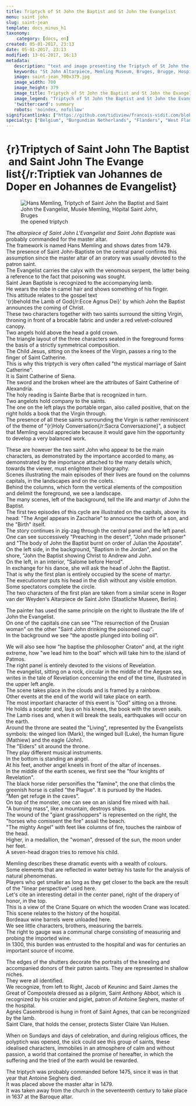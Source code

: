 ```yaml
---
title: Triptych of St John the Baptist and St John the Evangelist
menu: saint john
slug: saint-jean
template: docs_minus_h1
taxonomy:
    category: [docs, en]
created: 05-01-2017, 23:13
date: 05-01-2017, 23:13
modified: 13-01-2017, 16:13
metadata:
   description: "text and image presenting the Triptych of St John the Baptist and St John the Evangelist, work of Hans Memling, seenable at the Memling Museum, Hospital Saint John of Bruges"
   keywords: "St John Altarpiece, Memling Museum, Bruges, Brugge, Hospital Saint John, Triptych of the two Saints John, Triptych of St John the Baptist and St John the Evangelist, the Mystic Marriage of St Catherine"
   image: saint-jean_700x379.jpg
   image_width: 700
   image_height: 379
   image_title: Triptych of St John the Baptist and St John the Evangelist
   image_legend: "Triptych of St John the Baptist and St John the Evangelist"
   'twitter:card': summary
   robots: 'noindex, nofollow'
significantlinks: ["https://github.com/tidiview/francois-vidit.com/blob/develop/user/sites/docs/pages/01.reference/05.bruges/01.hopital-saint-jean/01.saint-jean/docs.en.md"]
specialty: ["Belgium", "Burgundian Netherlands", "Flanders", "West Flanders", "Bruges", "Museums in Bruges", "Early Netherlandish painting", "Flemish Primitives", "Flemish Painting", "Northern Renaissance", "Hospital of Saint John", "Hans Memling Museum", " Hans Memling", "St John Altarpiece", "Triptych of St John the Baptist and St John the Evangelist", "Triptych of the two Saints John"]
---
```

# {r}Triptych<wbr>&#160;<wbr>of<wbr>&#160;<wbr>Saint<wbr>&#160;<wbr>John<wbr>&#160;<wbr>The<wbr>&#160;<wbr>Baptist<wbr>&#160;<wbr>and<wbr>&#160;<wbr>Saint<wbr>&#160;<wbr>John<wbr>&#160;<wbr>The<wbr>&#160;<wbr>Evange<wbr>list{/r:Triptiek<wbr>&#160;<wbr>van<wbr>&#160;<wbr>Johannes<wbr>&#160;<wbr>de<wbr>&#160;<wbr>Doper<wbr>&#160;<wbr>en<wbr>&#160;<wbr>Johannes<wbr>&#160;<wbr>de<wbr>&#160;<wbr>Evangelist}

<figure><picture>
<source
sizes="(max-width: 767px) 98vw, (min-width: 959px) 50vw, 86vw"
srcset="
/user/sites/docs/pages/01.reference/05.bruges/01.hopital-saint-jean/01.saint-jean/saint-jean-280.webp 280w,
/user/sites/docs/pages/01.reference/05.bruges/01.hopital-saint-jean/01.saint-jean/saint-jean-380.webp 380w,
/user/sites/docs/pages/01.reference/05.bruges/01.hopital-saint-jean/01.saint-jean/saint-jean-480.webp 480w,
/user/sites/docs/pages/01.reference/05.bruges/01.hopital-saint-jean/01.saint-jean/saint-jean-640.webp 640w,
/user/sites/docs/pages/01.reference/05.bruges/01.hopital-saint-jean/01.saint-jean/saint-jean_700x345.webp 700w"
type="image/webp">
<img
src="/user/sites/docs/pages/01.reference/05.bruges/01.hopital-saint-jean/01.saint-jean/saint-jean_700x345.jpg" title="Hans Memling, Triptych of Saint John the Baptist and Saint John the Evangelist, Musée Memling, Hôpital Saint John, Bruges" alt="Hans Memling, Triptych of Saint John the Baptist and Saint John the Evangelist, Musée Memling, Hôpital Saint John, Bruges" class="class-diane-img"
sizes="(max-width: 767px) 98vw, (min-width: 959px) 50vw, 86vw"
srcset="
/user/sites/docs/pages/01.reference/05.bruges/01.hopital-saint-jean/01.saint-jean/saint-jean-280.jpg 280w,
/user/sites/docs/pages/01.reference/05.bruges/01.hopital-saint-jean/01.saint-jean/saint-jean-380.jpg 380w,
/user/sites/docs/pages/01.reference/05.bruges/01.hopital-saint-jean/01.saint-jean/saint-jean-480.jpg 480w,
/user/sites/docs/pages/01.reference/05.bruges/01.hopital-saint-jean/01.saint-jean/saint-jean-640.jpg 640w,
/user/sites/docs/pages/01.reference/05.bruges/01.hopital-saint-jean/01.saint-jean/saint-jean_700x345.jpg 700w">
</picture><figcaption>the opened triptych</figcaption></figure>

The _altarpiece of Saint John L'Evangelist and Saint John Baptiste_ was probably commanded for the master altar.  
The framework is named Hans Memling and shows dates from 1479.  
The presence of Saint John-Baptiste on the central panel confirms this assumption since the master altar of an oratory was usually devoted to the patron saint.  
The Evangelist carries the calyx with the venomous serpent, the latter being a reference to the fact that poisoning was sought.  
Saint Jean Baptiste is recognized to the accompanying lamb.  
He wears the robe in camel hair and shows something of his finger.  
This attitude relates to the gospel text '{r}behold&#160;the&#160;Lamb&#160;of&#160;God{/r:Ecce&#160;Agnus&#160;Dei}' by which John the Baptist announces the coming of Christ.  
These two characters together with two saints surround the sitting Virgin, throning in front of a brocable fabric and under a red velvet-coloured canopy.  
Two angels hold above the head a gold crown.  
The triangle layout of the three characters seated in the foreground forms the basis of a strictly symmetrical composition.  
The Child Jesus, sitting on the knees of the Virgin, passes a ring to the finger of Saint Catherine.  
This is why this triptych is very often called "the mystical marriage of Saint Catherine".  
It is Saint Catherine of Siena.  
The sword and the broken wheel are the attributes of Saint Catherine of Alexandria.  
The holy reading is Sainte Barbe that is recognized in turn.  
Two angelots hold company to the saints.  
The one on the left plays the portable organ, also called positive, that on the right holds a book that the Virgin through.  
The presence of all these saints surrounding the Virgin is rather reminiscent of the theme of "{r}Holy&#160;Conversation{/r:Sacra&#160;Conversazione}", a subject that Memling would appreciate because it would gave him the opportunity to develop a very balanced work.  

These are however the two saint John who appear to be the main characters, as demonstrated by the importance accorded to many, as demonstrated by the importance attached to the many details which, towards the viewer, must enlighten their biography.  
Scenes illustrating the main episodes of their lives are found on the columns capitals, in the landscapes and on the colets.  
Behind the columns, which form the vertical elements of the composition and delimit the foreground, we see a landscape.  
The many scenes, left of the background, tell the life and martyr of John the Baptist.  
The first two episodes of this cycle are illustrated on the capitals, above its head: "The Angel appears in Zaccharie" to announce the birth of a son, and the "Birth" itself.  
The story continues in zig-zag through the central panel and the left panel.  
One can see successively "Preaching in the desert", "John made prisoner" and "The body of John the Baptist burnt on order of Julian the Apostate".  
On the left side, in the background, "Baptism in the Jordan", and on the shore, "John the Baptist showing Christ to Andrew and John.  
On the left, in an interior, "Salome before Herod".  
In exchange for his dance, she will ask the head of John the Baptist.  
That is why the first plan is entirely occupied by the scene of martyr.  
The executionner puts his head in the dish without any visible emotion.  
Some spectators complete the circle.  
The two characters of the first plan are taken from a similar scene in Roger van der Weyden's Altarpiece de Saint John (Staatliche Museen, Berlin).  

The painter has used the same principle on the right to illustrate the life of John the Evangelist.  
On one of the capitals one can see "The resurrection of the Drusian woman" on the other "Saint John drinking the poisoned cup".  
In the background we see "the apostle plunged into boiling oil".  

We will also see how "he baptise the philosopher Craton" and, at the right extreme, how "we lead him to the boat" which will take him to the island of Patmos.  
The right panel is entirely devoted to the visions of Revelation.  
The evangelist, sitting on a rock, circular in the middle of the Aegean sea, writes in the tale of Revelation concerning the end of the time, illustrated in the upper left angle.  
The scene takes place in the clouds and is framed by a rainbow.  
Other events at the end of the world will take place on earth.  
The most important character of this event is "God" sitting on a throne.  
He holds a scepter and, lays on his knees, the book with the seven seals.  
The Lamb rises and, when it will break the seals, earthquakes will occur on the earth.  
Around the throne are seated the "Living", represented by the Evangelists symbols: the winged lion (Mark), the winged bull (Luke), the human figure (Mathiew) and the eagle (John).  
The "Elders" sit around the throne.  
They play different musical instruments.  
In the bottom is standing an angel.  
At his feet, another angel kneels in front of the altar of incenses.  
In the middle of the earth scenes, we first see the "four knights of Revelation".  
The black horse rider personifies the "famine", the one that climbs the greenish horse is called "the Plague". 
It is pursued by the Hades.  
"Men get refuge in the caves".  
On top of the monster, one can see on an island fire mixed with hail.  
"A burning mass", like a mountain, destroys ships.   
The wound of the "giant grasshoppers" is represented on the right, the "horses who comissent the fire" assail the beach.  
"The mighty Angel" with feet like columns of fire, touches the rainbow of the head.  
Higher, in a medallion, the "woman", dressed of the sun, the moon under her feet.  
A seven-head dragon tries to remove his child.  

Memling describes these dramatic events with a wealth of colours.  
Some elements that are reflected in water betray his taste for the analysis of natural phenomenas.  
Players who get smaller as long as they get closer to the back are the result of the "linear perspective" used here.  
Let's cite an interesting detail in the center panel, right of the drapery of honor, in the top.  
This is a view of the Crane Square on which the wooden Crane was located.  
This scene relates to the history of the hospital.  
Bordeaux wine barrels were unloaded here.  
We see little characters, brothers, measuring the barrels.  
The right to gauge was a communal charge consisting of measuring and probing the imported wine.  
In 1300, this burden was entrusted to the hospital and was for centuries an important source of income.  

The edges of the shutters decorate the portraits of the kneeling and accompanied donors of their patron saints. 
They are represented in shallow niches.  
They were all identified.  
We recognize, from left to Right, Jacob of Keuninc and Saint James the Great of Compostela dressed as a pilgrim, Saint Anthony Abbot, which is recognized by his crozier and piglet, patron of Antoine Seghers, master of the hospital.  
Agnès Casembrood is hung in front of Saint Agnes, that can be recongnized by the lamb.  
Saint Clare, that holds the censer, protects Sister Claire Van Hulsen.  

When on Sundays and days of celebration, and during religious offices, the polyptich was opened, the sick could see this group of saints, these idealised characters, immobiles in an atmosphere of calm and without passion, a world that contained the promise of hereafter, in which the suffering and the tried of the earth would be rewarded.  

The triptych was probably commanded before 1475, since it was in that year that Antoine Seghers died.  
It was placed above the master altar in 1479.  
It was taken away from the church in the seventeenth century to take place in 1637 at the Baroque altar.  